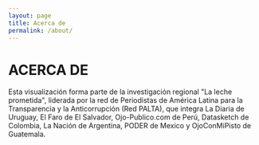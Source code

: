 ```yaml
---
layout: page
title: Acerca de
permalink: /about/
---
```


# ACERCA DE

Esta visualización forma parte de la investigación regional "La leche prometida", liderada por la red de Periodistas de América Latina para la Transparencia y la Anticorrupción (Red PALTA), que integra La Diaria de Uruguay, El Faro de El Salvador, Ojo-Publico.com de Perú, Datasketch de Colombia, La Nación de Argentina, PODER de Mexico y OjoConMiPisto de Guatemala.
